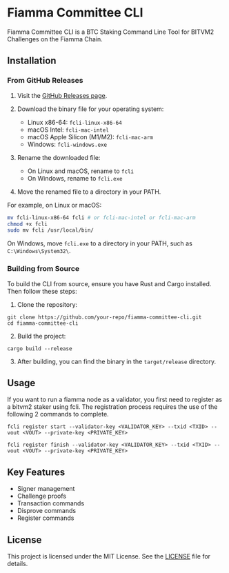 # Fiamma Committee CLI

Fiamma Committee CLI is a BTC Staking Command Line Tool for BITVM2 Challenges on the Fiamma Chain.

## Installation

### From GitHub Releases

1. Visit the [GitHub Releases page](https://github.com/your-repo/fiamma-committee-cli/releases).
2. Download the binary file for your operating system:
   - Linux x86-64: `fcli-linux-x86-64`
   - macOS Intel: `fcli-mac-intel`
   - macOS Apple Silicon (M1/M2): `fcli-mac-arm`
   - Windows: `fcli-windows.exe`

3. Rename the downloaded file:
   - On Linux and macOS, rename to `fcli`
   - On Windows, rename to `fcli.exe`

4. Move the renamed file to a directory in your PATH.

For example, on Linux or macOS:

```bash
mv fcli-linux-x86-64 fcli # or fcli-mac-intel or fcli-mac-arm   
chmod +x fcli
sudo mv fcli /usr/local/bin/
```


On Windows, move `fcli.exe` to a directory in your PATH, such as `C:\Windows\System32\`.

### Building from Source

To build the CLI from source, ensure you have Rust and Cargo installed. Then follow these steps:

1. Clone the repository:
```
git clone https://github.com/your-repo/fiamma-committee-cli.git
cd fiamma-committee-cli
```

2. Build the project:
```
cargo build --release
```

3. After building, you can find the binary in the `target/release` directory.

## Usage

If you want to run a fiamma node as a validator, you first need to register as a bitvm2 staker using fcli. The registration process requires the use of the following 2 commands to complete.

```
fcli register start --validator-key <VALIDATOR_KEY> --txid <TXID> --vout <VOUT> --private-key <PRIVATE_KEY>
```

```
fcli register finish --validator-key <VALIDATOR_KEY> --txid <TXID> --vout <VOUT> --private-key <PRIVATE_KEY>
```


## Key Features

- Signer management
- Challenge proofs
- Transaction commands
- Disprove commands
- Register commands



## License

This project is licensed under the MIT License. See the [LICENSE](LICENSE) file for details.
